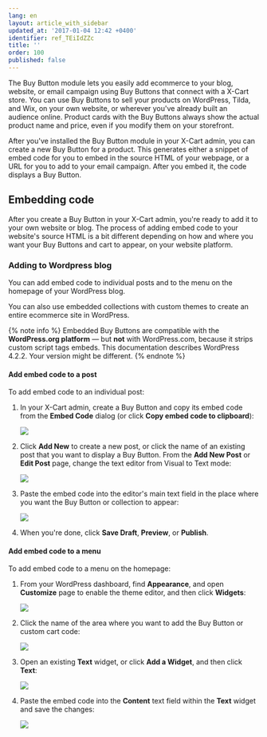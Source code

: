 ```yaml
---
lang: en
layout: article_with_sidebar
updated_at: '2017-01-04 12:42 +0400'
identifier: ref_TEiIdZZc
title: ''
order: 100
published: false
---
```


The Buy Button module lets you easily add ecommerce to your blog, website, or email campaign using Buy Buttons that connect with a X-Cart store. You can use Buy Buttons to sell your products on WordPress, Tilda, and Wix, on your own website, or wherever you've already built an audience online. Product cards with the Buy Buttons always show the actual product name and price, even if you modify them on your storefront.

After you've installed the Buy Button module in your X-Cart admin, you can create a new Buy Button for a product. This generates either a snippet of embed code for you to embed in the source HTML of your webpage, or a URL for you to add to your email campaign. After you embed it, the code displays a Buy Button.

## Embedding code

After you create a Buy Button in your X-Cart admin, you're ready to add it to your own website or blog. The process of adding embed code to your website's source HTML is a bit different depending on how and where you want your Buy Buttons and cart to appear, on your website platform.

### Adding to Wordpress blog

You can add embed code to individual posts and to the menu on the homepage of your WordPress blog.

You can also use embedded collections with custom themes to create an entire ecommerce site in WordPress.

{% note info %}
Embedded Buy Buttons are compatible with the **WordPress.org platform** — but **not** with WordPress.com, because it strips custom script tags embeds. This documentation describes WordPress 4.2.2. Your version might be different.
{% endnote %}

#### Add embed code to a post

To add embed code to an individual post:

1.	In your X-Cart admin, create a Buy Button and copy its embed code from the **Embed Code** dialog (or click **Copy embed code to clipboard**):

	![](wordpress_post_1.jpg)

2.	Click **Add New** to create a new post, or click the name of an existing post that you want to display a Buy Button. From the **Add New Post** or **Edit Post** page, change the text editor from Visual to Text mode:

	![](wordpress_post_2.jpg)

3.	Paste the embed code into the editor's main text field in the place where you want the Buy Button or collection to appear:
	
	![](wordpress_post_3.jpg)
    
4.	When you're done, click **Save Draft**, **Preview**, or **Publish**.

#### Add embed code to a menu

To add embed code to a menu on the homepage:

1.	From your WordPress dashboard, find __Appearance__, and open __Customize__ page to enable the theme editor, and then click __Widgets__:

	![](wordpress_menu_1.jpg)
    
2.	Click the name of the area where you want to add the Buy Button or custom cart code:

	![](wordpress_menu_2.jpg)
    
3.	Open an existing **Text** widget, or click **Add a Widget**, and then click **Text**:

	![](wordpress_menu_3.jpg)
    
4.	Paste the embed code into the **Content** text field within the **Text** widget and save the changes:

	![](wordpress_menu_4.jpg)


